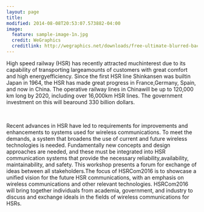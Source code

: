 ```yaml
---
layout: page
title: 
modified: 2014-08-08T20:53:07.573882-04:00
image:
  feature: sample-image-1n.jpg
  credit: WeGraphics
  creditlink: http://wegraphics.net/downloads/free-ultimate-blurred-background-pack/
---
```



High speed railway (HSR) has recently attracted muchinterest due to its capability of transporting largeamounts of customers with great comfort and high energyefficiency. Since the first HSR line Shinkansen was builtin Japan in 1964, the HSR has made great progress in France,Germany, Spain, and now in China. The operative railway lines in Chinawill be up to 120,000 km long by 2020, including over 16,000km HSR lines. The government investment on this will bearound 330 billion dollars.

<br />

Recent advances in HSR have led to requirements for improvements and enhancements to systems used for wireless communications. To meet the demands, a system that broadens the use of current and future wireless technologies is needed. Fundamentally new concepts and design approaches are needed, and these must be integrated into HSR communication systems that provide the necessary reliability,availability, maintainability, and safety. This workshop presents a forum for exchange of ideas between all stakeholders.The focus of HSRCom2016 is to showcase a unified vision for the future HSR communications, with an emphasis on wireless communications and other relevant technologies. HSRCom2016 will bring together individuals from academia, government, and industry to discuss and exchange ideals in the fields of wireless communications for HSRs.
